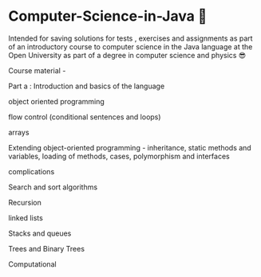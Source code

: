 # Computer-Science-in-Java 👾
Intended for saving solutions for tests , exercises and assignments as part of an introductory course to computer science in the Java language at the Open University as part of a degree in computer science and physics 😎

Course material -

Part a :
Introduction and basics of the language

object oriented programming

flow control
(conditional sentences and loops)

arrays

Extending object-oriented programming - inheritance, static methods and variables, loading of methods, cases, polymorphism and interfaces

complications

Search and sort algorithms

Recursion

linked lists

Stacks and queues
 
Trees and Binary Trees
 
Computational
